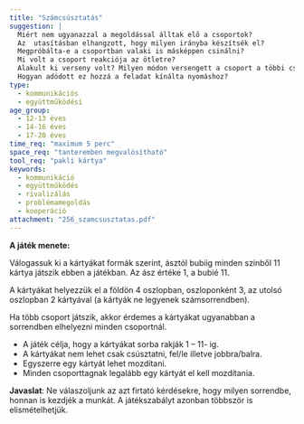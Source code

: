 ```yaml
---
title: "Számcsúsztatás"
suggestion: | 
  Miért nem ugyanazzal a megoldással álltak elő a csoportok?
  Az  utasításban elhangzott, hogy milyen irányba készítsék el?
  Megpróbálta-e a csoportban valaki is másképpen csinálni?
  Mi volt a csoport reakciója az ötletre?
  Alakult ki verseny volt? Milyen módon versengett a csoport a többi csoporttal? Hogyan alakította a csoport hangulatát a versenyhelyzet? Serkentette vagy gátolta a feladat végrehajtását? 
  Hogyan adódott ez hozzá a feladat kínálta nyomáshoz?
type:
  - kommunikációs
  - együttműködési
age_group:
  - 12-13 éves
  - 14-16 éves
  - 17-20 éves
time_req: "maximum 5 perc"
space_req: "tanteremben megvalósítható"
tool_req: "pakli kártya"
keywords: 
  - kommunikáció
  - együttműködés
  - rivalizálás
  - problémamegoldás
  - kooperáció
attachment: "256_szamcsusztatas.pdf"
---
```


**A játék menete:**

Válogassuk ki a kártyákat formák szerint, ásztól bubiig minden színből 11 kártya játszik ebben a játékban. Az ász értéke 1, a bubié 11.

A kártyákat helyezzük el a földön 4 oszlopban, oszloponként 3, az utolsó oszlopban 2 kártyával (a kártyák ne legyenek számsorrendben).

Ha több csoport játszik, akkor érdemes a kártyákat ugyanabban a sorrendben elhelyezni minden csoportnál.

* A játék célja, hogy a kártyákat sorba rakják 1 – 11- ig.
* A kártyákat nem lehet csak csúsztatni, fel/le illetve jobbra/balra.
* Egyszerre egy kártyát lehet mozdítani.
* Minden csoporttagnak legalább egy kártyát el kell mozdítania.

**Javaslat**: Ne válaszoljunk az azt firtató kérdésekre, hogy milyen sorrendbe, honnan is kezdjék a munkát. A játékszabályt azonban többször is elismételhetjük.
  
  
